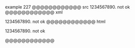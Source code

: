 example 227
@@@@@@@@@@@@ src
1234567890. not ok
@@@@@@@@@@@@ xml
<?xml version="1.0" encoding="UTF-8"?>
<!DOCTYPE document SYSTEM "CommonMark.dtd">
<document xmlns="http://commonmark.org/xml/1.0">
  <paragraph>
    <text>1234567890. not ok</text>
  </paragraph>
</document>
@@@@@@@@@@@@ html
<p>1234567890. not ok</p>
@@@@@@@@@@@@
